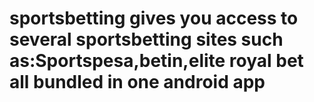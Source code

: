 # sportsbetting gives you access to several sportsbetting sites such as:Sportspesa,betin,elite royal bet all bundled in one android app

